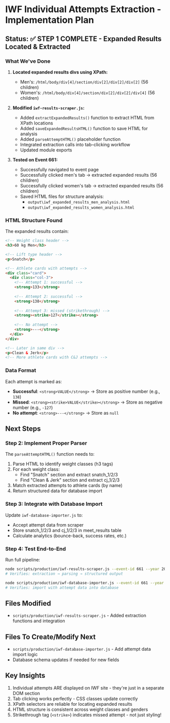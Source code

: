 # IWF Individual Attempts Extraction - Implementation Plan

## Status: ✅ STEP 1 COMPLETE - Expanded Results Located & Extracted

### What We've Done

1. **Located expanded results divs using XPath:**
   - Men's: `/html/body/div[4]/section/div[2]/div[2]/div[2]` (56 children)
   - Women's: `/html/body/div[4]/section/div[2]/div[2]/div[4]` (56 children)

2. **Modified `iwf-results-scraper.js`:**
   - Added `extractExpandedResults()` function to extract HTML from XPath locations
   - Added `saveExpandedResultsHTML()` function to save HTML for analysis
   - Added `parseAttemptHTML()` placeholder function
   - Integrated extraction calls into tab-clicking workflow
   - Updated module exports

3. **Tested on Event 661:**
   - Successfully navigated to event page
   - Successfully clicked men's tab → extracted expanded results (56 children)
   - Successfully clicked women's tab → extracted expanded results (56 children)
   - Saved HTML files for structure analysis:
     - `output\iwf_expanded_results_men_analysis.html`
     - `output\iwf_expanded_results_women_analysis.html`

### HTML Structure Found

The expanded results contain:
```html
<!-- Weight class header -->
<h3>60 kg Men</h3>

<!-- Lift type header -->
<p>Snatch</p>

<!-- Athlete cards with attempts -->
<div class="card">
  <div class="col-3">
    <!-- Attempt 1: successful -->
    <strong>133</strong>
    
    <!-- Attempt 2: successful -->
    <strong>138</strong>
    
    <!-- Attempt 3: missed (strikethrough) -->
    <strong><strike>127</strike></strong>
    
    <!-- No attempt -->
    <strong>---</strong>
  </div>
</div>

<!-- Later in same div -->
<p>Clean & Jerk</p>
<!-- More athlete cards with C&J attempts -->
```

### Data Format

Each attempt is marked as:
- **Successful**: `<strong>VALUE</strong>` → Store as positive number (e.g., `138`)
- **Missed**: `<strong><strike>VALUE</strike></strong>` → Store as negative number (e.g., `-127`)
- **No attempt**: `<strong>---</strong>` → Store as `null`

## Next Steps

### Step 2: Implement Proper Parser

The `parseAttemptHTML()` function needs to:

1. Parse HTML to identify weight classes (h3 tags)
2. For each weight class:
   - Find "Snatch" section and extract snatch_1/2/3
   - Find "Clean & Jerk" section and extract cj_1/2/3
3. Match extracted attempts to athlete cards (by name)
4. Return structured data for database import

### Step 3: Integrate with Database Import

Update `iwf-database-importer.js` to:
- Accept attempt data from scraper
- Store snatch_1/2/3 and cj_1/2/3 in meet_results table
- Calculate analytics (bounce-back, success rates, etc.)

### Step 4: Test End-to-End

Run full pipeline:
```bash
node scripts/production/iwf-results-scraper.js --event-id 661 --year 2025
# Verifies: extraction → parsing → structured output

node scripts/production/iwf-database-importer.js --event-id 661 --year 2025
# Verifies: import with attempt data into database
```

## Files Modified

- `scripts/production/iwf-results-scraper.js` - Added extraction functions and integration

## Files To Create/Modify Next

- `scripts/production/iwf-database-importer.js` - Add attempt data import logic
- Database schema updates if needed for new fields

## Key Insights

1. Individual attempts ARE displayed on IWF site - they're just in a separate DOM section
2. Tab clicking works perfectly - CSS classes update correctly
3. XPath selectors are reliable for locating expanded results
4. HTML structure is consistent across weight classes and genders
5. Strikethrough tag (`<strike>`) indicates missed attempt - not just styling!
